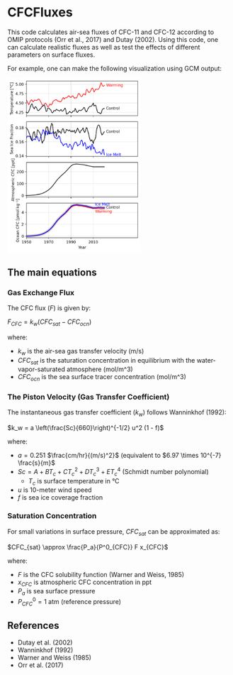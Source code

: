 # CFCFluxes

This code calculates air-sea fluxes of CFC-11 and CFC-12 according to 
OMIP protocols (Orr et al., 2017) and Dutay (2002). Using this code, one can calculate realistic fluxes 
as well as test the effects of different parameters on surface fluxes. 

For example, one can make the following visualization using GCM output: 

<img src="plots/CM4X_Sensitivity_Surface.png" width="300" />

## The main equations

### Gas Exchange Flux
The CFC flux ($F$) is given by:

$F_{CFC} = k_w (CFC_{sat} - CFC_{ocn})$

where:
- $k_w$ is the air-sea gas transfer velocity (m/s)
- $CFC_{sat}$ is the saturation concentration in equilibrium with the water-vapor-saturated atmosphere (mol/m^3)
- $CFC_{ocn}$ is the sea surface tracer concentration (mol/m^3)

### The Piston Velocity (Gas Transfer Coefficient)

The instantaneous gas transfer coefficient ($k_w$) follows Wanninkhof (1992):

$k_w = a \left(\frac{Sc}{660}\right)^{-1/2} u^2 (1 - f)$

where:
- $a = 0.251$ $\frac{cm/hr}{(m/s)^2}$ (equivalent to $6.97 \times 10^{-7} \frac{s}{m}$
- $Sc = A + BT_c + CT_c^2 + DT_c^3 + ET_c^4$ (Schmidt number polynomial)
  - $T_c$ is surface temperature in °C
- $u$ is 10-meter wind speed
- $f$ is sea ice coverage fraction

### Saturation Concentration

For small variations in surface pressure, $CFC_{sat}$ can be approximated as:

$CFC_{sat} \approx \frac{P_a}{P^0_{CFC}} F x_{CFC}$

where:
- $F$ is the CFC solubility function (Warner and Weiss, 1985)
- $x_{CFC}$ is atmospheric CFC concentration in ppt
- $P_a$ is sea surface pressure
- $P^0_{CFC} = 1 \text{ atm}$ (reference pressure)

## References

- Dutay et al. (2002)
- Wanninkhof (1992)
- Warner and Weiss (1985)
- Orr et al. (2017)

